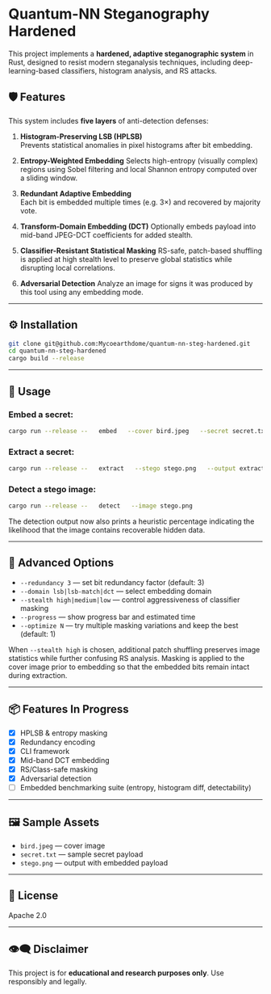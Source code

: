 # Quantum-NN Steganography Hardened

This project implements a **hardened, adaptive steganographic system** in Rust, designed to resist modern steganalysis techniques, including deep-learning-based classifiers, histogram analysis, and RS attacks.

## 🛡 Features

This system includes **five layers** of anti-detection defenses:

1. **Histogram-Preserving LSB (HPLSB)**  
   Prevents statistical anomalies in pixel histograms after bit embedding.

2. **Entropy-Weighted Embedding**
   Selects high-entropy (visually complex) regions using Sobel filtering and
   local Shannon entropy computed over a sliding window.

3. **Redundant Adaptive Embedding**  
   Each bit is embedded multiple times (e.g. 3×) and recovered by majority vote.

4. **Transform-Domain Embedding (DCT)**
   Optionally embeds payload into mid-band JPEG-DCT coefficients for added stealth.

5. **Classifier-Resistant Statistical Masking**
   RS-safe, patch-based shuffling is applied at high stealth level to preserve global statistics while disrupting local correlations.

6. **Adversarial Detection**
   Analyze an image for signs it was produced by this tool using any embedding mode.

---

## ⚙ Installation

```bash
git clone git@github.com:Mycoearthdome/quantum-nn-steg-hardened.git
cd quantum-nn-steg-hardened
cargo build --release
```

---

## 🚀 Usage

### Embed a secret:

```bash
cargo run --release --   embed   --cover bird.jpeg   --secret secret.txt   --output stego.png   --password "your-passphrase"   --optimize 3
```

### Extract a secret:

```bash
cargo run --release --   extract   --stego stego.png   --output extracted_secret.txt   --password "your-passphrase"
```

### Detect a stego image:
```bash
cargo run --release --   detect   --image stego.png
```
The detection output now also prints a heuristic percentage indicating the
likelihood that the image contains recoverable hidden data.

---

## 🧠 Advanced Options

- `--redundancy 3` — set bit redundancy factor (default: 3)
- `--domain lsb|lsb-match|dct` — select embedding domain
- `--stealth high|medium|low` — control aggressiveness of classifier masking
- `--progress` — show progress bar and estimated time
- `--optimize N` — try multiple masking variations and keep the best (default: 1)

When `--stealth high` is chosen, additional patch shuffling preserves image statistics while further confusing RS analysis.
Masking is applied to the cover image prior to embedding so that the embedded
bits remain intact during extraction.

---

## 📦 Features In Progress

- [x] HPLSB & entropy masking
- [x] Redundancy encoding
- [x] CLI framework
- [x] Mid-band DCT embedding
- [x] RS/Class-safe masking
- [x] Adversarial detection
- [ ] Embedded benchmarking suite (entropy, histogram diff, detectability)

---

## 🖼 Sample Assets

- `bird.jpeg` — cover image
- `secret.txt` — sample secret payload
- `stego.png` — output with embedded payload

---

## 📜 License

Apache 2.0

---

## 👁️‍🗨️ Disclaimer

This project is for **educational and research purposes only**. Use responsibly and legally.
